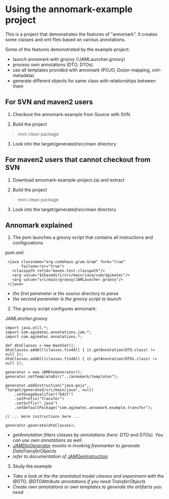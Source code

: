 # Using the annomark-example project #
This is a project that demonstrates the features of "annomark".
It creates some classes and xml files based on various annotations.

Some of the features demonstrated by the example project:
  * launch annomark with groovy (!JAMLauncher.groovy)
  * process own annotations (DTO, DTOs)
  * use all templates provided with annomark (POJO, Dozer-mapping, xml-metadata)
  * generate different objects for same class with relationships between them

## For SVN and maven2 users ##
1. Checkout the annomark-example from Source with SVN.

2. Build the project
> mvn clean package

3. Look into the target/generated/src/main directory

## For maven2 users that cannot checkout from SVN ##
1. Download annomark-example-project.zip and extract

2. Build the project
> mvn clean package

3. Look into the target/generated/src/main directory

## Annomark explained ##

1. The pom launches a groovy script that contains all instructions and configurations

_pom.xml:_
```
 <java classname="org.codehaus.gram.Gram" fork="true"
       failonerror="true">
   <classpath refid="maven.test.classpath"/>
   <arg value="${basedir}/src/main/java/com/agimatec"/>
   <arg value="src/main/groovy/JAMLauncher.groovy"/>
 </java>
```
  * _the first parameter is the source directory to parse_
  * _the second parameter is the groovy script to launch_

2. The groovy script configures annomark:

_JAMLancher.groovy_
```
import java.util.*;
import com.agimatec.annotations.jam.*;
import com.agimatec.annotations.*;

def dtoClasses = new HashSet();
dtoClasses.addAll(classes.findAll { it.getAnnotation(DTO.class) != null });
dtoClasses.addAll(classes.findAll { it.getAnnotation(DTOs.class) != null });

generator = new JAMDtoGenerator();
generator.setTemplateDir("../annomark/templates");

generator.addInstruction("java-pojo", "target/generated/src/main/java", null)
    .setUsageQualifier("Edit")
    .setPrefix("Transfer")
    .setSuffix(".java")
    .setDefaultPackage("com.agimatec.annomark.example.transfer");

// ... more instructions here ...    

generator.generate(dtoClasses);
```
  * _getAnnotation filters classes by annotations (here: DTO and DTOs). You can use own annotations as well._
  * _[JAMDtoGenerator](http://www.agimatec.de/documentation/public/agimatec-tools/site/annomark/apidocs/com/agimatec/annotations/jam/JAMDtoGenerator.html) assists in invoking freemarker to generate DataTransferObjects_
  * _refer to documentation of_ [JAMGenInstruction](http://www.agimatec.de/documentation/public/agimatec-tools/site/annomark/apidocs/com/agimatec/annotations/jam/JAMGenInstruction.html)

3. Study the example
  * _Take a look at the the annotated model classes and experiment with the @DTO, @DTOAttribute annotations if you need TransferObjects_
  * _Create own annotations or own templates to generate the artifacts you need_